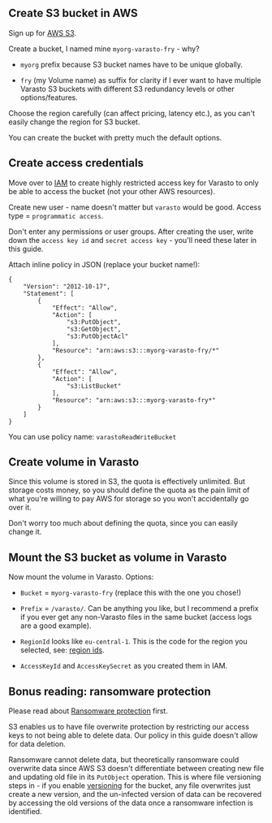 Create S3 bucket in AWS
-----------------------

Sign up for [AWS S3](https://aws.amazon.com/s3/).

Create a bucket, I named mine `myorg-varasto-fry` - why?

- `myorg` prefix because S3 bucket names have to be unique globally.

- `fry` (my Volume name) as suffix for clarity if I ever want to have multiple Varasto S3
  buckets with different S3 redundancy levels or other options/features.

Choose the region carefully (can affect pricing, latency etc.), as you can't easily change
the region for S3 bucket.

You can create the bucket with pretty much the default options.


Create access credentials
-------------------------

Move over to [IAM](https://console.aws.amazon.com/iam/home) to create highly restricted access
key for Varasto to only be able to access the bucket (not your other AWS resources).

Create new user - name doesn't matter but `varasto` would be good. Access type = `programmatic access`.

Don't enter any permissions or user groups. After creating the user, write down the
`access key id` and `secret access key` - you'll need these later in this guide.

Attach inline policy in JSON (replace your bucket name!):

```
{
    "Version": "2012-10-17",
    "Statement": [
        {
            "Effect": "Allow",
            "Action": [
                "s3:PutObject",
                "s3:GetObject",
                "s3:PutObjectAcl"
            ],
            "Resource": "arn:aws:s3:::myorg-varasto-fry/*"
        },
        {
            "Effect": "Allow",
            "Action": [
                "s3:ListBucket"
            ],
            "Resource": "arn:aws:s3:::myorg-varasto-fry*"
        }
    ]
}
```

You can use policy name: `varastoReadWriteBucket`


Create volume in Varasto
------------------------

Since this volume is stored in S3, the quota is effectively unlimited. But storage costs
money, so you should define the quota as the pain limit of what you're willing to pay AWS
for storage so you won't accidentally go over it.

Don't worry too much about defining the quota, since you can easily change it.


Mount the S3 bucket as volume in Varasto
----------------------------------------

Now mount the volume in Varasto. Options:

- `Bucket` = `myorg-varasto-fry` (replace this with the one you chose!)

- `Prefix` = `/varasto/`. Can be anything you like, but I recommend a prefix if you ever get
  any non-Varasto files in the same bucket (access logs are a good example).

- `RegionId` looks like `eu-central-1`. This is the code for the region you selected,
  see: [region ids](https://docs.aws.amazon.com/general/latest/gr/s3.html).

- `AccessKeyId` and `AccessKeySecret` as you created them in IAM.


Bonus reading: ransomware protection
------------------------------------

Please read about [Ransomware protection](guide_ransomware-protection.md) first.

S3 enables us to have file overwrite protection by restricting our access keys to not being
able to delete data. Our policy in this guide doesn't allow for data deletion.

Ransomware cannot delete data, but theoretically ransomware could overwrite data since AWS
S3 doesn't differentiate between creating new file and updating old file in its `PutObject`
operation. This is where file versioning steps in - if you enable
[versioning](https://docs.aws.amazon.com/AmazonS3/latest/dev/Versioning.html) for the bucket,
any file overwrites just create a new version, and the un-infected version of data can be
recovered by accessing the old versions of the data once a ransomware infection is
identified.
